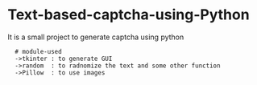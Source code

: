 # Text-based-captcha-using-Python
It is a small project to generate captcha using python

      # module-used
      ->tkinter : to generate GUI
      ->random  : to radnomize the text and some other function
      ->Pillow  : to use images
      
      
      
    
